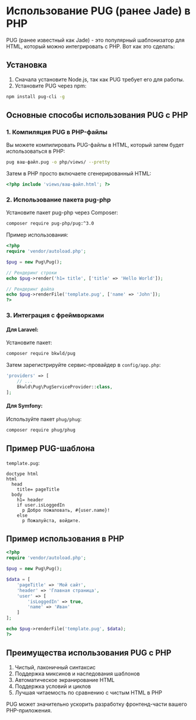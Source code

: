 # Использование PUG (ранее Jade) в PHP

PUG (ранее известный как Jade) - это популярный шаблонизатор для HTML, который можно интегрировать с PHP. Вот как это сделать:

## Установка

1. Сначала установите Node.js, так как PUG требует его для работы.
2. Установите PUG через npm:
```bash
npm install pug-cli -g
```

## Основные способы использования PUG с PHP

### 1. Компиляция PUG в PHP-файлы

Вы можете компилировать PUG-файлы в HTML, который затем будет использоваться в PHP:

```bash
pug ваш-файл.pug -o php/views/ --pretty
```

Затем в PHP просто включаете сгенерированный HTML:
```php
<?php include 'views/ваш-файл.html'; ?>
```

### 2. Использование пакета pug-php

Установите пакет pug-php через Composer:
```bash
composer require pug-php/pug:^3.0
```

Пример использования:
```php
<?php
require 'vendor/autoload.php';

$pug = new Pug\Pug();

// Рендеринг строки
echo $pug->render('h1= title', ['title' => 'Hello World']);

// Рендеринг файла
echo $pug->renderFile('template.pug', ['name' => 'John']);
?>
```

### 3. Интеграция с фреймворками

#### Для Laravel:
Установите пакет:
```bash
composer require bkwld/pug
```

Затем зарегистрируйте сервис-провайдер в `config/app.php`:
```php
'providers' => [
    // ...
    Bkwld\Pug\PugServiceProvider::class,
];
```

#### Для Symfony:
Используйте пакет `phug/phug`:
```bash
composer require phug/phug
```

## Пример PUG-шаблона

`template.pug`:
```pug
doctype html
html
  head
    title= pageTitle
  body
    h1= header
    if user.isLoggedIn
      p Добро пожаловать, #{user.name}!
    else
      p Пожалуйста, войдите.
```

## Пример использования в PHP

```php
<?php
require 'vendor/autoload.php';

$pug = new Pug\Pug();

$data = [
    'pageTitle' => 'Мой сайт',
    'header' => 'Главная страница',
    'user' => [
        'isLoggedIn' => true,
        'name' => 'Иван'
    ]
];

echo $pug->renderFile('template.pug', $data);
?>
```

## Преимущества использования PUG с PHP

1. Чистый, лаконичный синтаксис
2. Поддержка миксинов и наследования шаблонов
3. Автоматическое экранирование HTML
4. Поддержка условий и циклов
5. Лучшая читаемость по сравнению с чистым HTML в PHP

PUG может значительно ускорить разработку фронтенд-части вашего PHP-приложения.
